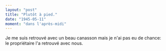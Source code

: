 ```yaml
---
layout: "post"
title: "Plutôt à pied."
date: "1945-05-11"
moment: "dans l'après-midi"
---
```


Je me suis retrouvé avec un beau canasson mais je n'ai pas eu de chance: le propriétaire l'a retrouvé avec nous. 


<div class="histoire"></div>

<div class="commentaire"></div>